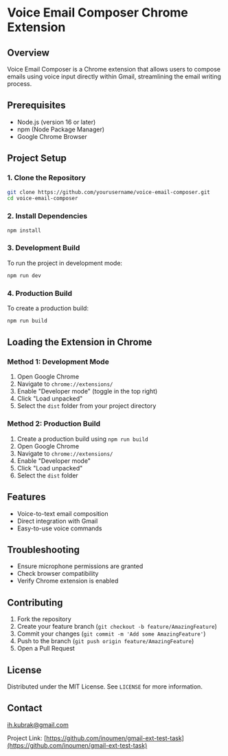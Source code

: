 # Voice Email Composer Chrome Extension

## Overview
Voice Email Composer is a Chrome extension that allows users to compose emails using voice input directly within Gmail, streamlining the email writing process.

## Prerequisites
- Node.js (version 16 or later)
- npm (Node Package Manager)
- Google Chrome Browser

## Project Setup

### 1. Clone the Repository
```bash
git clone https://github.com/yourusername/voice-email-composer.git
cd voice-email-composer
```

### 2. Install Dependencies
```bash
npm install
```

### 3. Development Build
To run the project in development mode:
```bash
npm run dev
```

### 4. Production Build
To create a production build:
```bash
npm run build
```

## Loading the Extension in Chrome

### Method 1: Development Mode
1. Open Google Chrome
2. Navigate to `chrome://extensions/`
3. Enable "Developer mode" (toggle in the top right)
4. Click "Load unpacked"
5. Select the `dist` folder from your project directory

### Method 2: Production Build
1. Create a production build using `npm run build`
2. Open Google Chrome
3. Navigate to `chrome://extensions/`
4. Enable "Developer mode"
5. Click "Load unpacked"
6. Select the `dist` folder

## Features
- Voice-to-text email composition
- Direct integration with Gmail
- Easy-to-use voice commands

## Troubleshooting
- Ensure microphone permissions are granted
- Check browser compatibility
- Verify Chrome extension is enabled

## Contributing
1. Fork the repository
2. Create your feature branch (`git checkout -b feature/AmazingFeature`)
3. Commit your changes (`git commit -m 'Add some AmazingFeature'`)
4. Push to the branch (`git push origin feature/AmazingFeature`)
5. Open a Pull Request

## License
Distributed under the MIT License. See `LICENSE` for more information.

## Contact
ih.kubrak@gmail.com

Project Link: [https://github.com/inoumen/gmail-ext-test-task](https://github.com/inoumen/gmail-ext-test-task)